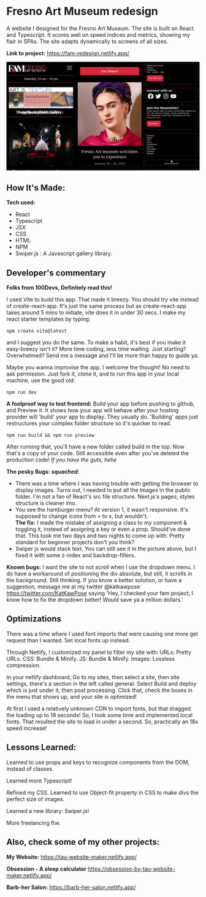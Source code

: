 # Fresno Art Museum redesign
A website I designed for the Fresno Art Museum. The site is built on React and Typescript. It scores well on speed indices and metrics, showing my flair in SPAs. The site adapts dynamically to screens of all sizes.

**Link to project:**  https://fam-redesign.netlify.app/

![Landing page Screenshot](https://github.com/FreelancingTwin/fresno-art-museum/blob/master/public/assets/fam%20redesign%20thumbnail.png)

## How It's Made:

**Tech used:** 
<ul>
    <li>React</li>
    <li>Typescript</li>
    <li>JSX</li>
    <li>CSS</li>
    <li>HTML</li>
    <li>NPM</li>
    <li>Swiper.js : A Javascript gallery library.</li>
</ul>

## Developer's commentary

**Folks from 100Devs, Definitely read this!**

I used Vite to build this app. That made it breezy. You should try vite instead of create-react-app. It's just the same process but as create-react-app takes around 5 mins to initiate, vite does it in under 30 secs. I make my react starter templates by typing: 

```
npm create vite@latest
```
and I suggest you do the same. To make a habit, it's best if you make it easy-breezy isn't it? More time coding, less time waiting. Just starting? Overwhelmed? Send me a message and I'll be more than happy to guide ya.

 Maybe you wanna improvise the app. I welcome the thought! No need to ask permission. Just fork it, clone it, and to run this app in your local machine, use the good old:
```
npm run dev
```

**A foolproof way to test frontend:**
Build your app before pushing to github, and Preview it. It shows how your app will behave after your hosting provider will 'build' your app to display. They usually do. 'Building' apps just restructures your complex folder structure so it's quicker to read.
```
npm run build && npm run preview
```
After running that, you'll have a new folder called build in the top. Now that's a copy of your code. Still accessible even after you've deleted the production code! *If you have the guts, hehe*

**The pesky Bugs: *squached*:**
<ul>
    <li>There was a time where I was having trouble with getting the browser to display images. Turns out, I needed to put all the images in the public folder. I'm not a fan of React's src file structure. Next.js's pages, styles structure is cleaner imo.</li>
    <li>You see the hamburger menu? At version 1, it wasn't responsive. It's supposed to change icons from = to x, but wouldn't.
    <br>
    <strong>The fix:</strong> I made the mistake of assigning a class to my component & toggling it, instead of assigning a key or even a prop. Should've done that. This took me two days and two nights to come up with. Pretty standard for beginner projects don't you think?
    </li>
    <li>Swiper js would stack text. You can still see it in the picture above, but I fixed it with some z-index and backdrop-filters.</li>
</ul>

**Known bugs:**
I want the site to not scroll when I use the dropdown menu. I do have a workaround of positioning the div absolute, but still, it scrolls in the background. Still thinking. If you know a better solution, or have a suggestion, message me at my twitter @katkawpose https://twitter.com/KatKawPose saying 'Hey, I checked your fam project, I know how to fix the dropdown better! Would save ya a million dollars.'

## Optimizations

There was a time where I used font imports that were causing one more get request than I wanted. Set local fonts up instead.

Through Netlify, I customized my panel to filter my site with: 
URLs:
    Pretty URLs.
CSS:
    Bundle & Minify.
JS: 
    Bundle & Minify.
Images:
    Lossless compression.

In your netlify dashboard, Go to my sites, then select a site, then site settings, there's a section in the left called general. Select Build and deploy which is just under it, then post processing. Click that, check the boxes in the menu that shows up, and your site is optimized!

At first I used a relatively unknown CDN to import fonts, but that dragged the loading up to 18 seconds! So, I took some time and implemented local fonts. That resulted the site to load in under a second. So, practically an 18x speed increase!


## Lessons Learned:

Learned to use props and keys to recognize components from the DOM, instead of classes.

Learned more Typescript!

Refined my CSS. Learned to use Object-fit property in CSS to make divs the perfect size of images.

Learned a new library: Swiper.js!

More freelancing ftw.

## Also, check some of my other projects:

**My Website:** https://tau-website-maker.netlify.app/

**Obsession - A sleep calculator** https://obsession-by-tau-website-maker.netlify.app/

**Barb-her Salon:** https://barb-her-salon.netlify.app/